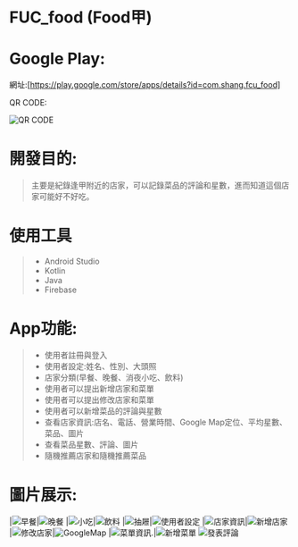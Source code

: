 # FUC_food (Food甲)

# Google Play:
網址:[https://play.google.com/store/apps/details?id=com.shang.fcu_food]<p>
QR CODE:<p>
![QR CODE](app/image/qrcode.png)

# 開發目的:
> 主要是紀錄逢甲附近的店家，可以記錄菜品的評論和星數，進而知道這個店家可能好不好吃。

# 使用工具
> * Android Studio
> * Kotlin
> * Java
> * Firebase

# App功能:
> * 使用者註冊與登入
> * 使用者設定:姓名、性別、大頭照
> * 店家分類(早餐、晚餐、消夜小吃、飲料)
> * 使用者可以提出新增店家和菜單
> * 使用者可以提出修改店家和菜單
> * 使用者可以新增菜品的評論與星數
> * 查看店家資訊:店名、電話、營業時間、Google Map定位、平均星數、菜品、圖片
> * 查看菜品星數、評論、圖片
> * 隨機推薦店家和隨機推薦菜品

# 圖片展示:
|![早餐](app/image/早餐.png)|![晚餐](app/image/晚餐.png)
|![小吃](app/image/小吃.png)|![飲料](app/image/飲料.png)
|![抽屜](app/image/抽屜.png)|![使用者設定](app/image/使用者設定.png)
|![店家資訊](app/image/店家資訊.png)|![新增店家](app/image/新增店家.png)
|![修改店家](app/image/修改店家.png)|![GoogleMap](app/image/GoogleMap.png)
|![菜單資訊.](app/image/菜單資訊.png)|![新增菜單](app/image/新增菜單.png)
![發表評論](app/image/發表評論.png)




